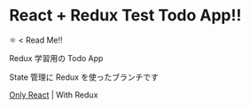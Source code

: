 # React + Redux Test Todo App!!

⚛ < Read Me!!

Redux 学習用の Todo App

State 管理に Redux を使ったブランチです

[Only React](https://github.com/canoypa/react-redux-test-todo-app/tree/only-react) | With Redux
